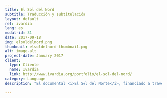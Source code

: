 ```yaml
---
title: El Sol del Nord
subtitle: Traducción y subtitulación    
layout: default
ref: ivardia
lang: es
modal-id: 31
date: 2017-09-18
img: elsoldelnord.png
thumbnail: elsoldelnord-thumbnail.png
alt: image-alt
project-date: January 2017
client:
  type: Cliente
  name: Ivardia
  link: http://www.ivardia.org/portfolio/el-sol-del-nord/
category: Language
description: "El documental <i>El Sol del Norte</i>, financiado a través de la plataforma de micromecenazgo Verkami explica los movimientos sociales del Kurdistán del Norte dentro de las fronteras del Estado turco. Fue filmado durante los días de conflicto del 2015. Esta producción contó con traducciones nuestras al catalán de las entrevistas hechas en las lenguas kurda (kurmanji) y turca. También se realizaron y entregaron los subtítulos aprovechando nuestra tecnología de transcripción. Más adelante, trabajamos conjuntamente con la producción durante la edición de los subtítulos, y dimos nuestra opinión sobre algunos matices culturales del material. Los detalles del documental son accesibles <a href='http://www.ivardia.org/portfolio/el-sol-del-nord-construint-lautonomia-a-bakur/'>aquí</a>."

---
```

